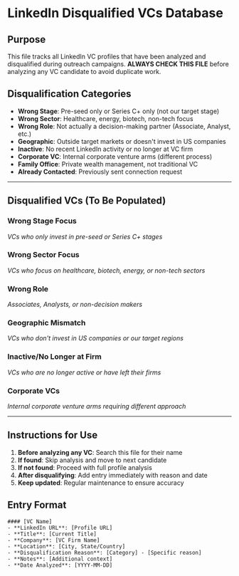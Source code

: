 # LinkedIn Disqualified VCs Database

## Purpose
This file tracks all LinkedIn VC profiles that have been analyzed and disqualified during outreach campaigns. **ALWAYS CHECK THIS FILE** before analyzing any VC candidate to avoid duplicate work.

## Disqualification Categories
- **Wrong Stage**: Pre-seed only or Series C+ only (not our target stage)
- **Wrong Sector**: Healthcare, energy, biotech, non-tech focus
- **Wrong Role**: Not actually a decision-making partner (Associate, Analyst, etc.)
- **Geographic**: Outside target markets or doesn't invest in US companies
- **Inactive**: No recent LinkedIn activity or no longer at VC firm
- **Corporate VC**: Internal corporate venture arms (different process)
- **Family Office**: Private wealth management, not traditional VC
- **Already Contacted**: Previously sent connection request

---

## Disqualified VCs (To Be Populated)

### Wrong Stage Focus
*VCs who only invest in pre-seed or Series C+ stages*

### Wrong Sector Focus  
*VCs who focus on healthcare, biotech, energy, or non-tech sectors*

### Wrong Role
*Associates, Analysts, or non-decision makers*

### Geographic Mismatch
*VCs who don't invest in US companies or our target regions*

### Inactive/No Longer at Firm
*VCs who are no longer active or have left their firms*

### Corporate VCs
*Internal corporate venture arms requiring different approach*

---

## Instructions for Use
1. **Before analyzing any VC**: Search this file for their name
2. **If found**: Skip analysis and move to next candidate  
3. **If not found**: Proceed with full profile analysis
4. **After disqualifying**: Add entry immediately with reason and date
5. **Keep updated**: Regular maintenance to ensure accuracy

## Entry Format
```
#### [VC Name]
- **LinkedIn URL**: [Profile URL]
- **Title**: [Current Title]
- **Company**: [VC Firm Name]
- **Location**: [City, State/Country]
- **Disqualification Reason**: [Category] - [Specific reason]
- **Notes**: [Additional context]
- **Date Analyzed**: [YYYY-MM-DD]
``` 